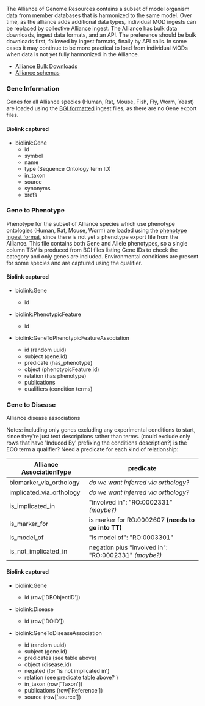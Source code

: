The Alliance of Genome Resources contains a subset of model organism data from member databases that is harmonized to the same model. Over time, as the alliance adds additional data types, individual MOD ingests can be replaced by collective Alliance ingest. The Alliance has bulk data downloads, ingest data formats, and an API. The preference should be bulk downloads first, followed by ingest formats, finally by API calls. In some cases it may continue to be more practical to load from individual MODs when data is not yet fully harmonized in the Alliance.

* [Alliance Bulk Downloads](https://www.alliancegenome.org/downloads)
* [Alliance schemas](https://github.com/alliance-genome/agr_schemas)

### Gene Information

Genes for all Alliance species (Human, Rat, Mouse, Fish, Fly, Worm, Yeast) are loaded using the [BGI formatted](https://github.com/alliance-genome/agr_schemas/tree/master/ingest/gene) ingest files, as there are no Gene export files.

#### Biolink captured

* biolink:Gene
    * id
    * symbol
    * name
    * type (Sequence Ontology term ID)
    * in_taxon
    * source
    * synonyms
    * xrefs

### Gene to Phenotype

Phenotype for the subset of Alliance species which use phenotype ontologies (Human, Rat, Mouse, Worm) are loaded using the [phenotype ingest format](https://github.com/alliance-genome/agr_schemas/tree/master/ingest/phenotype), since there is not yet a phenotype export file from the Alliance. This file contains both Gene and Allele phenotypes, so a single column TSV is produced from BGI files listing Gene IDs to check the category and only genes are included. Environmental conditions are present for some species and are captured using the qualifier.

#### Biolink captured

* biolink:Gene
    * id 

* biolink:PhenotypicFeature
    * id

* biolink:GeneToPhenotypicFeatureAssociation
    * id (random uuid)
    * subject (gene.id)
    * predicate (has_phenotype)
    * object (phenotypicFeature.id)
    * relation (has phenotype)
    * publications
    * qualifiers (condition terms)

### Gene to Disease

Alliance disease associations 

Notes: 
including only genes
excluding any experimental conditions to start, since they're just text descriptions rather than terms.  (could exclude only rows that have 'Induced By' prefixing the conditions description?)
is the ECO term a qualifier? 
Need a predicate for each kind of relationship:

| Alliance AssociationType | predicate | 
|  ----------------------- | --------- |
| biomarker_via_orthology  | _do we want inferred via orthology?_ |
| implicated_via_orthology  | _do we want inferred via orthology?_ |
| is_implicated_in | "involved in": "RO:0002331" _(maybe?)_ |
| is_marker_for | is marker for RO:0002607 **(needs to go into TT)** |
| is_model_of | "is model of": "RO:0003301" |
| is_not_implicated_in | negation plus "involved in": "RO:0002331" _(maybe?)_ |

#### Biolink captured

* biolink:Gene
  * id (row['DBObjectID'])

* biolink:Disease
  * id (row['DOID'])

* biolink:GeneToDiseaseAssociation
  * id (random uuid)
  * subject (gene.id)
  * predicates (see table above)
  * object (disease.id)
  * negated (for 'is not implicated in')
  * relation (see predicate table above? )
  * in_taxon (row['Taxon'])
  * publications (row['Reference'])
  * source (row['source'])
